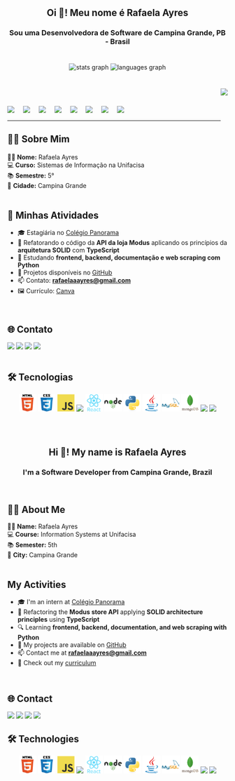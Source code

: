 <h2 align="center">Oi 👋! Meu nome é Rafaela Ayres</h2>
<h3 align="center">Sou uma Desenvolvedora de Software de Campina Grande, PB - Brasil</h3>

###

<br>

<div align="center">
  <img src="https://github-readme-stats.vercel.app/api?username=RafaBricia&hide_title=false&hide_rank=false&show_icons=true&include_all_commits=true&count_private=true&disable_animations=false&theme=dracula&locale=pt-br&hide_border=false" height="150" alt="stats graph" />
  <img src="https://github-readme-stats.vercel.app/api/top-langs?username=RafaBricia&locale=pt-br&hide_title=false&layout=compact&card_width=320&langs_count=5&theme=dracula&hide_border=false" height="150" alt="languages graph" />
</div>

###

<br>

<img align="right" height="150" src="https://media.licdn.com/dms/image/v2/D4D03AQF-iINMEgQIHg/profile-displayphoto-shrink_800_800/B4DZaWGKkwGcAc-/0/1746274921530?e=1755734400&v=beta&t=GPvP1gyyRPlgAKWDeN_2zuGCkX6ERjroes8wkKCqWP8" />

###

<br>

<div align="left">
  <img src="https://cdn.jsdelivr.net/gh/devicons/devicon/icons/javascript/javascript-original.svg" height="30" />
  <img width="12" />
  <img src="https://cdn.jsdelivr.net/gh/devicons/devicon/icons/typescript/typescript-original.svg" height="30" />
  <img width="12" />
  <img src="https://cdn.jsdelivr.net/gh/devicons/devicon/icons/react/react-original.svg" height="30" />
  <img width="12" />
  <img src="https://cdn.jsdelivr.net/gh/devicons/devicon/icons/html5/html5-original.svg" height="30" />
  <img width="12" />
  <img src="https://cdn.jsdelivr.net/gh/devicons/devicon/icons/css3/css3-original.svg" height="30" />
  <img width="12" />
  <img src="https://cdn.jsdelivr.net/gh/devicons/devicon/icons/python/python-original.svg" height="30" />
  <img width="12" />
  <img src="https://cdn.jsdelivr.net/gh/devicons/devicon/icons/java/java-original.svg" height="30" />
  <img width="12" />
  <img src="https://cdn.jsdelivr.net/gh/devicons/devicon/icons/nodejs/nodejs-original-wordmark.svg" height="30" />
</div>

---

## 👩‍💻 Sobre Mim

<div style="display: flex; align-items: center; gap: 20px; margin-top: 20px;">
  
  <div>
    👩‍💻 <b>Nome:</b> Rafaela Ayres <br>
    💻 <b>Curso:</b> Sistemas de Informação na Unifacisa <br>
    📚 <b>Semestre:</b> 5° <br>
    🌇 <b>Cidade:</b> Campina Grande
  </div>
</div>

<br>

## 🚀 Minhas Atividades

- 🎓 Estagiária no [Colégio Panorama](https://colegiopanorama.com.br/)
- 📌 Refatorando o código da **API da loja Modus** aplicando os princípios da **arquitetura SOLID** com **TypeScript**
- 🧠 Estudando **frontend, backend, documentação e web scraping com Python**
- 📁 Projetos disponíveis no [GitHub](https://github.com/RafaBricia)
- 📫 Contato: **rafaelaaayres@gmail.com**
- 🖼️ Currículo: [Canva](https://www.canva.com/design/DAGLOu-kwAU/AjzjmMoouDEKP5wVNs13Hw/edit)

<br>

## 🌐 Contato

<div align="left">
  <a href="https://github.com/RafaBricia"><img src="https://img.shields.io/badge/GitHub-100000?style=for-the-badge&logo=github&logoColor=white" /></a>
  <a href="https://www.linkedin.com/in/rafaela-ayres/"><img src="https://img.shields.io/badge/LinkedIn-0077B5?style=for-the-badge&logo=linkedin&logoColor=white" /></a>
  <a href="mailto:rafaelaaayres@gmail.com"><img src="https://img.shields.io/badge/Gmail-D14836?style=for-the-badge&logo=gmail&logoColor=white" /></a>
<a href="https://www.notion.so/rafaSpace-2366aeaee45580cbba09eebaa77af67a" target="_blank">
  <img src="https://img.shields.io/badge/Notion-rafaSpace-000000?style=for-the-badge&logo=notion&logoColor=white" />
</a>
</div>

<br>

## 🛠️ Tecnologias

<p align="center">
  <img src="https://raw.githubusercontent.com/devicons/devicon/master/icons/html5/html5-original-wordmark.svg" width="40" />
  <img src="https://raw.githubusercontent.com/devicons/devicon/master/icons/css3/css3-original-wordmark.svg" width="40" />
  <img src="https://raw.githubusercontent.com/devicons/devicon/master/icons/javascript/javascript-original.svg" width="40" />
  <img src="https://cdn.jsdelivr.net/gh/devicons/devicon/icons/typescript/typescript-original.svg" width="40" />
  <img src="https://raw.githubusercontent.com/devicons/devicon/master/icons/react/react-original-wordmark.svg" width="40" />
  <img src="https://raw.githubusercontent.com/devicons/devicon/master/icons/nodejs/nodejs-original-wordmark.svg" width="40" />
  <img src="https://raw.githubusercontent.com/devicons/devicon/master/icons/python/python-original.svg" width="40" />
  <img src="https://raw.githubusercontent.com/devicons/devicon/master/icons/java/java-original.svg" width="40" />
  <img src="https://raw.githubusercontent.com/devicons/devicon/master/icons/mysql/mysql-original-wordmark.svg" width="40" />
  <img src="https://raw.githubusercontent.com/devicons/devicon/master/icons/mongodb/mongodb-original-wordmark.svg" width="40" />
  <img src="https://www.vectorlogo.zone/logos/git-scm/git-scm-icon.svg" width="40" />
  <img src="https://www.vectorlogo.zone/logos/figma/figma-icon.svg" width="40" />
</p>

<br>
<br>

<h2 align="center">Hi 👋! My name is Rafaela Ayres</h2>
<h3 align="center">I'm a Software Developer from Campina Grande, Brazil</h3>

<br>

## 👩‍💻 About Me

<div>
  👩‍💻 <b>Name:</b> Rafaela Ayres <br>
  💻 <b>Course:</b> Information Systems at Unifacisa <br>
  📚 <b>Semester:</b> 5th <br>
  🌇 <b>City:</b> Campina Grande
</div>
</div>

<br>

## My Activities

- 🎓 I'm an intern at [Colégio Panorama](https://colegiopanorama.com.br/)
- 📌 Refactoring the **Modus store API** applying **SOLID architecture principles** using **TypeScript**
- 🔍 Learning **frontend, backend, documentation, and web scraping with Python**
- 📁 My projects are available on [GitHub](https://github.com/RafaBricia)
- 📫 Contact me at **rafaelaaayres@gmail.com**
- 🎨 Check out my [curriculum](https://www.canva.com/design/DAGLOu-kwAU/AjzjmMoouDEKP5wVNs13Hw/edit)

<br>

## 🌐 Contact

<a href="https://github.com/RafaBricia"><img src="https://img.shields.io/badge/GitHub-100000?style=for-the-badge&logo=github&logoColor=white" /></a>
<a href="https://www.linkedin.com/in/rafaela-ayres/"><img src="https://img.shields.io/badge/LinkedIn-0077B5?style=for-the-badge&logo=linkedin&logoColor=white" /></a>
<a href="mailto:rafaelaaayres@gmail.com"><img src="https://img.shields.io/badge/Gmail-D14836?style=for-the-badge&logo=gmail&logoColor=white" /></a>
<a href="https://www.notion.so/rafaSpace-2366aeaee45580cbba09eebaa77af67a" target="_blank">
  <img src="https://img.shields.io/badge/Notion-rafaSpace-000000?style=for-the-badge&logo=notion&logoColor=white" />
</a>
<br>

## 🛠️ Technologies

<p align="center">
  <img src="https://raw.githubusercontent.com/devicons/devicon/master/icons/html5/html5-original-wordmark.svg" width="40" />
  <img src="https://raw.githubusercontent.com/devicons/devicon/master/icons/css3/css3-original-wordmark.svg" width="40" />
  <img src="https://raw.githubusercontent.com/devicons/devicon/master/icons/javascript/javascript-original.svg" width="40" />
  <img src="https://cdn.jsdelivr.net/gh/devicons/devicon/icons/typescript/typescript-original.svg" width="40" />
  <img src="https://raw.githubusercontent.com/devicons/devicon/master/icons/react/react-original-wordmark.svg" width="40" />
  <img src="https://raw.githubusercontent.com/devicons/devicon/master/icons/nodejs/nodejs-original-wordmark.svg" width="40" />
  <img src="https://raw.githubusercontent.com/devicons/devicon/master/icons/python/python-original.svg" width="40" />
  <img src="https://raw.githubusercontent.com/devicons/devicon/master/icons/java/java-original.svg" width="40" />
  <img src="https://raw.githubusercontent.com/devicons/devicon/master/icons/mysql/mysql-original-wordmark.svg" width="40" />
  <img src="https://raw.githubusercontent.com/devicons/devicon/master/icons/mongodb/mongodb-original-wordmark.svg" width="40" />
  <img src="https://www.vectorlogo.zone/logos/git-scm/git-scm-icon.svg" width="40" />
  <img src="https://www.vectorlogo.zone/logos/figma/figma-icon.svg" width="40" />
</p>
